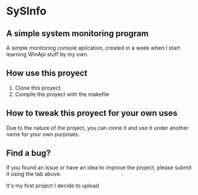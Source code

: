 # SySInfo

## A simple system monitoring program

A simple monitoring console aplication, created in a week when I start learning WinApi stuff by my own.

## How use this proyect
1. Clone this proyect.
2. Compile the proyect with the makefile

## How to tweak this proyect for your own uses
Due to the nature of the project, you can clone it and use it under another name for your own purposes.

## Find a bug?
If you found an issue or have an idea to improve the project, please submit it using the tab above.

It's my first project I decide to upload
